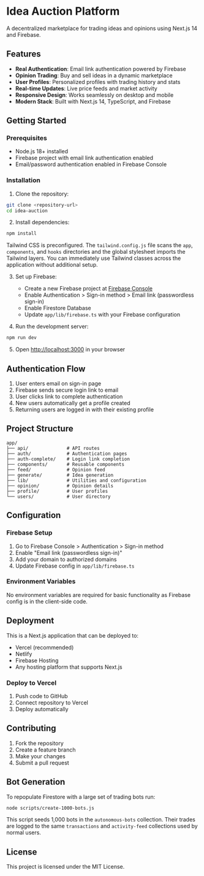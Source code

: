 # Idea Auction Platform

A decentralized marketplace for trading ideas and opinions using Next.js 14 and Firebase.

## Features

- **Real Authentication**: Email link authentication powered by Firebase
- **Opinion Trading**: Buy and sell ideas in a dynamic marketplace
- **User Profiles**: Personalized profiles with trading history and stats
- **Real-time Updates**: Live price feeds and market activity
- **Responsive Design**: Works seamlessly on desktop and mobile
- **Modern Stack**: Built with Next.js 14, TypeScript, and Firebase

## Getting Started

### Prerequisites

- Node.js 18+ installed
- Firebase project with email link authentication enabled
- Email/password authentication enabled in Firebase Console

### Installation

1. Clone the repository:
```bash
git clone <repository-url>
cd idea-auction
```

2. Install dependencies:
```bash
npm install
```

Tailwind CSS is preconfigured. The `tailwind.config.js` file scans the `app`,
`components`, and `hooks` directories and the global stylesheet imports the
Tailwind layers. You can immediately use Tailwind classes across the
application without additional setup.

3. Set up Firebase:
   - Create a new Firebase project at [Firebase Console](https://console.firebase.google.com/)
   - Enable Authentication > Sign-in method > Email link (passwordless sign-in)
   - Enable Firestore Database
   - Update `app/lib/firebase.ts` with your Firebase configuration

4. Run the development server:
```bash
npm run dev
```

5. Open [http://localhost:3000](http://localhost:3000) in your browser

## Authentication Flow

1. User enters email on sign-in page
2. Firebase sends secure login link to email
3. User clicks link to complete authentication
4. New users automatically get a profile created
5. Returning users are logged in with their existing profile

## Project Structure

```
app/
├── api/              # API routes
├── auth/             # Authentication pages
├── auth-complete/    # Login link completion
├── components/       # Reusable components
├── feed/             # Opinion feed
├── generate/         # Idea generation
├── lib/              # Utilities and configuration
├── opinion/          # Opinion details
├── profile/          # User profiles
└── users/            # User directory
```

## Configuration

### Firebase Setup

1. Go to Firebase Console > Authentication > Sign-in method
2. Enable "Email link (passwordless sign-in)"
3. Add your domain to authorized domains
4. Update Firebase config in `app/lib/firebase.ts`

### Environment Variables

No environment variables are required for basic functionality as Firebase config is in the client-side code.

## Deployment

This is a Next.js application that can be deployed to:

- Vercel (recommended)
- Netlify
- Firebase Hosting
- Any hosting platform that supports Next.js

### Deploy to Vercel

1. Push code to GitHub
2. Connect repository to Vercel
3. Deploy automatically

## Contributing

1. Fork the repository
2. Create a feature branch
3. Make your changes
4. Submit a pull request

## Bot Generation

To repopulate Firestore with a large set of trading bots run:

```bash
node scripts/create-1000-bots.js
```

This script seeds 1,000 bots in the `autonomous-bots` collection.
Their trades are logged to the same `transactions` and
`activity-feed` collections used by normal users.

## License

This project is licensed under the MIT License.
